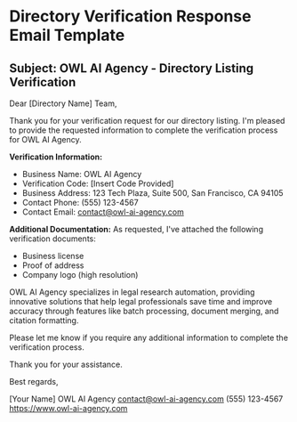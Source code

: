 # Directory Verification Response Email Template

## Subject: OWL AI Agency - Directory Listing Verification

Dear [Directory Name] Team,

Thank you for your verification request for our directory listing. I'm pleased to provide the requested information to complete the verification process for OWL AI Agency.

**Verification Information:**
- Business Name: OWL AI Agency
- Verification Code: [Insert Code Provided]
- Business Address: 123 Tech Plaza, Suite 500, San Francisco, CA 94105
- Contact Phone: (555) 123-4567
- Contact Email: contact@owl-ai-agency.com

**Additional Documentation:**
As requested, I've attached the following verification documents:
- Business license
- Proof of address
- Company logo (high resolution)

OWL AI Agency specializes in legal research automation, providing innovative solutions that help legal professionals save time and improve accuracy through features like batch processing, document merging, and citation formatting.

Please let me know if you require any additional information to complete the verification process.

Thank you for your assistance.

Best regards,

[Your Name]
OWL AI Agency
contact@owl-ai-agency.com
(555) 123-4567
https://www.owl-ai-agency.com
